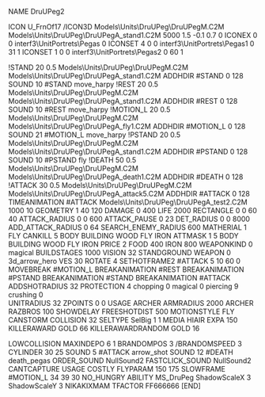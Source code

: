NAME DruUPeg2

ICON U_FrnOf17
/ICON3D Models\Units\DruUPeg\DruUPegM.C2M Models\Units\DruUPeg\DruUPegA_stand1.C2M 5000 1.5 -0.1 0.7 0 
ICONEX 0 0 interf3\UnitPortrets\Pegas 0
ICONSET 4 0 0 interf3\UnitPortrets\Pegas1 0 31 1
ICONSET 1 0 0 interf3\UnitPortrets\Pegas2 0 60 1

!STAND         20 0.5 Models\Units\DruUPeg\DruUPegM.C2M Models\Units\DruUPeg\DruUPegA_stand1.C2M
ADDHDIR #STAND 0 128
SOUND 10 #STAND move_harpy
!REST          20 0.5 Models\Units\DruUPeg\DruUPegM.C2M Models\Units\DruUPeg\DruUPegA_stand1.C2M
ADDHDIR #REST 0 128
SOUND 10 #REST move_harpy
!MOTION_L      20 0.5 Models\Units\DruUPeg\DruUPegM.C2M Models\Units\DruUPeg\DruUPegA_fly1.C2M
ADDHDIR #MOTION_L 0 128
SOUND 21 #MOTION_L move_harpy
!PSTAND         20 0.5 Models\Units\DruUPeg\DruUPegM.C2M Models\Units\DruUPeg\DruUPegA_stand1.C2M
ADDHDIR #PSTAND 0 128
SOUND 10 #PSTAND fly
!DEATH         50 0.5 Models\Units\DruUPeg\DruUPegM.C2M Models\Units\DruUPeg\DruUPegA_death1.C2M
ADDHDIR #DEATH 0 128
!ATTACK        30 0.5 Models\Units\DruUPeg\DruUPegM.C2M Models\Units\DruUPeg\DruUPegA_attack5.C2M
ADDHDIR #ATTACK 0 128
TIMEANIMATION #ATTACK Models\Units\DruUPeg\DruUPegA_test2.C2M 1000 10
GEOMETRY 1 40 120
DAMAGE   0 400
LIFE     2000
RECTANGLE 0 0 60 40
ATTACK_RADIUS 0 0 600
ATTACK_PAUSE 0 23
DET_RADIUS 0 0 8000
ADD_ATTACK_RADIUS 0 64
SEARCH_ENEMY_RADIUS 600
MATHERIAL 1 FLY
CANKILL 5 BODY BUILDING WOOD FLY IRON
ATTMASK 1 5 BODY BUILDING WOOD FLY IRON
PRICE 2 FOOD 400 IRON 800
WEAPONKIND 0 magical
BUILDSTAGES 1000
VISION 32
STANDGROUND
WEAPON 			0 3d_arrow_hero
VES 30
ROTATE 4
SETHOTFRAME2 #ATTACK 5 10 60 0
MOVEBREAK #MOTION_L
BREAKANIMATION #REST
BREAKANIMATION #PSTAND
BREAKANIMATION #STAND
BREAKANIMATION #ATTACK
ADDSHOTRADIUS 32
PROTECTION 4 chopping 0 magical 0 piercing 9 crushing 0         
UNITRADIUS 32
ZPOINTS 0 0
USAGE ARCHER
ARMRADIUS 		2000
ARCHER
RAZBROS 100
SHOWDELAY
FREESHOTDIST 500
MOTIONSTYLE FLY
CANSTORM
COLLISION 32
SELTYPE SelBig 1 1
MEDIA HIAIR
EXPA 150
KILLERAWARD             GOLD 66
KILLERAWARDRANDOM       GOLD 16

LOWCOLLISION
MAXINDEPO 6 1
BRANDOMPOS 3
/BRANDOMSPEED 3
CYLINDER 30 25
SOUND 5 #ATTACK arrow_shot
SOUND 12 #DEATH death_pegas
ORDER_SOUND NullSound2
FASTCLICK_SOUND NullSound2
CANTCAPTURE
USAGE COSTLY
FLYPARAM 150 175
SLOWFRAME #MOTION_L 34 39 30
NO_HUNGRY
ABILITY MS_DruPeg
ShadowScaleX 3
ShadowScaleY 3
NIKAKIXMAM
TFACTOR FF666666
[END]
